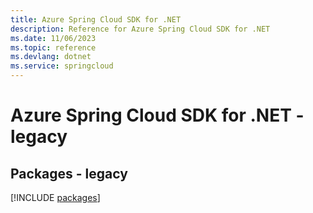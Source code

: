 ```yaml
---
title: Azure Spring Cloud SDK for .NET
description: Reference for Azure Spring Cloud SDK for .NET
ms.date: 11/06/2023
ms.topic: reference
ms.devlang: dotnet
ms.service: springcloud
---
```

# Azure Spring Cloud SDK for .NET - legacy
## Packages - legacy
[!INCLUDE [packages](spring-cloud-index.md)]